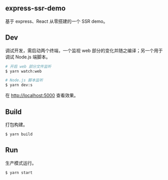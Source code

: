 ## express-ssr-demo

基于 express、React 从零搭建的一个 SSR demo。

## Dev

调试开发，需启动两个终端，一个监视 web 部分的变化并随之编译；另一个用于调试 Node.js 端脚本。

```bash
# 开启 web 部分文件监听
$ yarn watch:web

```

```bash
# Node.js 脚本监听
$ yarn dev:s

```

在 <http://localhost:5000> 查看效果。

## Build

打包构建。

```bash
$ yarn build

```

## Run

生产模式运行。

```bash
$ yarn start

```